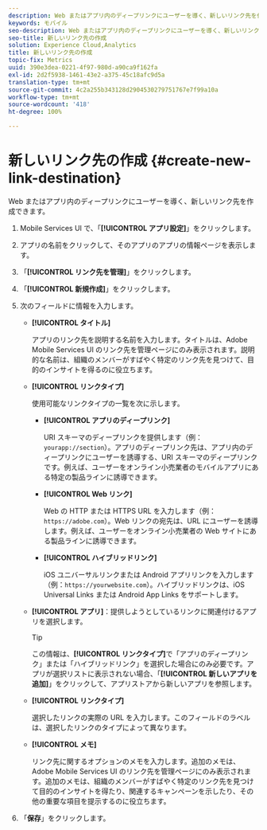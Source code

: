 ```yaml
---
description: Web またはアプリ内のディープリンクにユーザーを導く、新しいリンク先を作成できます。
keywords: モバイル
seo-description: Web またはアプリ内のディープリンクにユーザーを導く、新しいリンク先を作成できます。
seo-title: 新しいリンク先の作成
solution: Experience Cloud,Analytics
title: 新しいリンク先の作成
topic-fix: Metrics
uuid: 390e3dea-0221-4f97-980d-a90ca9f162fa
exl-id: 2d2f5938-1461-43e2-a375-45c18afc9d5a
translation-type: tm+mt
source-git-commit: 4c2a255b343128d2904530279751767e7f99a10a
workflow-type: tm+mt
source-wordcount: '418'
ht-degree: 100%

---
```


# 新しいリンク先の作成 {#create-new-link-destination}

Web またはアプリ内のディープリンクにユーザーを導く、新しいリンク先を作成できます。

1. Mobile Services UI で、「**[!UICONTROL アプリ設定]**」をクリックします。
1. アプリの名前をクリックして、そのアプリのアプリの情報ページを表示します。
1. 「**[!UICONTROL リンク先を管理]**」をクリックします。
1. 「**[!UICONTROL 新規作成]**」をクリックします。
1. 次のフィールドに情報を入力します。
   * **[!UICONTROL タイトル]**

      アプリのリンク先を説明する名前を入力します。タイトルは、Adobe Mobile Services UI のリンク先を管理ページにのみ表示されます。説明的な名前は、組織のメンバーがすばやく特定のリンク先を見つけて、目的のインサイトを得るのに役立ちます。

   * **[!UICONTROL リンクタイプ]**

      使用可能なリンクタイプの一覧を次に示します。

      * **[!UICONTROL アプリのディープリンク]**

         URI スキーマのディープリンクを提供します（例：`yourapp://section`）。アプリのディープリンク先は、アプリ内のディープリンクにユーザーを誘導する、URI スキーマのディープリンクです。例えば、ユーザーをオンライン小売業者のモバイルアプリにある特定の製品ラインに誘導できます。

      * **[!UICONTROL Web リンク]**

         Web の HTTP または HTTPS URL を入力します（例：`https://adobe.com`）。Web リンクの宛先は、URL にユーザーを誘導します。例えば、ユーザーをオンライン小売業者の Web サイトにある製品ラインに誘導できます。

      * **[!UICONTROL ハイブリッドリンク]**

         iOS ユニバーサルリンクまたは Android アプリリンクを入力します（例：`https://yourwebsite.com`）。ハイブリッドリンクは、iOS Universal Links または Android App Links をサポートします。
   * **[!UICONTROL アプリ]**：提供しようとしているリンクに関連付けるアプリを選択します。

      >[!TIP]
      >
      >この情報は、**[!UICONTROL リンクタイプ]**&#x200B;で「アプリのディープリンク」または「ハイブリッドリンク」を選択した場合にのみ必要です。アプリが選択リストに表示されない場合、「**[!UICONTROL 新しいアプリを追加]**」をクリックして、アプリストアから新しいアプリを参照します。

   * **[!UICONTROL リンクタイプ]**

      選択したリンクの実際の URL を入力します。このフィールドのラベルは、選択したリンクのタイプによって異なります。

   * **[!UICONTROL メモ]**

      リンク先に関するオプションのメモを入力します。追加のメモは、Adobe Mobile Services UI のリンク先を管理ページにのみ表示されます。追加のメモは、組織のメンバーがすばやく特定のリンク先を見つけて目的のインサイトを得たり、関連するキャンペーンを示したり、その他の重要な項目を提示するのに役立ちます。


1. 「**保存**」をクリックします。
